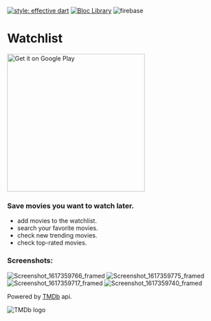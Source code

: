 [![style: effective dart](https://img.shields.io/badge/style-effective_dart-40c4ff.svg)](https://pub.dev/packages/effective_dart) <a href="https://github.com/felangel/bloc"><img src="https://tinyurl.com/bloc-library" alt="Bloc Library"></a> ![firebase](https://img.shields.io/badge/firebase%20-%23039BE5.svg?&style=plaastic&logo=firebase)

# Watchlist

<a href='https://play.google.com/store/apps/details?id=com.melnychuk.watchlist&pcampaignid=pcampaignidMKT-Other-global-all-co-prtnr-py-PartBadge-Mar2515-1'><img alt='Get it on Google Play' src='https://play.google.com/intl/en_us/badges/static/images/badges/en_badge_web_generic.png' width="320"/></a>

### Save movies you want to watch later.

- add movies to the watchlist.
- search your favorite movies.
- check new trending movies.
- check top-rated movies.

### Screenshots:
![Screenshot_1617359766_framed](https://user-images.githubusercontent.com/74709638/113413230-d156d780-93c2-11eb-9a28-df3e430a8802.png) ![Screenshot_1617359775_framed](https://user-images.githubusercontent.com/74709638/113413231-d1ef6e00-93c2-11eb-96bc-d77200620bb9.png) ![Screenshot_1617359717_framed](https://user-images.githubusercontent.com/74709638/113413222-cdc35080-93c2-11eb-97cb-538efad2767c.png) ![Screenshot_1617359740_framed](https://user-images.githubusercontent.com/74709638/113413228-d0be4100-93c2-11eb-8c9c-2474ffaceeb1.png)



Powered by [TMDb](https://www.themoviedb.org) api.

![TMDb logo](https://www.themoviedb.org/assets/2/v4/logos/v2/blue_long_1-8ba2ac31f354005783fab473602c34c3f4fd207150182061e425d366e4f34596.svg)